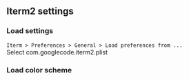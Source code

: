 ## Iterm2 settings

### Load settings
```Iterm > Preferences > General > Load preferences from ...```  
Select com.googlecode.iterm2.plist

### Load color scheme

